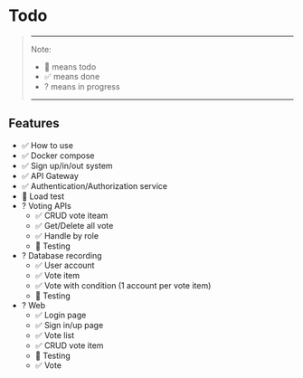 # **Todo**

> ---
> Note:
>
> - 📝 means todo
> - ✅ means done
> - ? means in progress
> 
> ---

## **Features**

- ✅ How to use
- ✅ Docker compose
- ✅ Sign up/in/out system
- ✅ API Gateway
- ✅ Authentication/Authorization service
- 📝 Load test
- ? Voting APIs
  - ✅ CRUD vote iteam
  - ✅ Get/Delete all vote
  - ✅ Handle by role
  - 📝 Testing
- ? Database recording
  - ✅ User account
  - ✅ Vote item
  - ✅ Vote with condition (1 account per vote item)
  - 📝 Testing
- ? Web
  - ✅ Login page
  - ✅ Sign in/up page
  - ✅ Vote list
  - ✅ CRUD vote item
  - 📝 Testing
  - ✅ Vote
